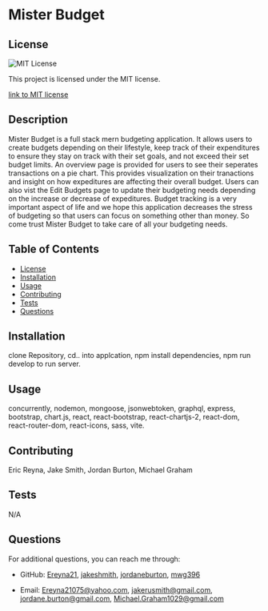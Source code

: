 
# Mister Budget

## License
  <img src="https://img.shields.io/badge/license-MIT-blue" alt="MIT License" />

  This project is licensed under the MIT license.
  
<a href= "https://choosealicense.com/licenses/mit/">link to MIT license</a>

## Description
Mister Budget is a full stack mern budgeting application. It allows users to create budgets depending on their lifestyle, keep track of their expenditures to ensure they stay on track with their set goals, and not exceed their set budget limits. An overview page is provided for users to see their seperates transactions on a pie chart. This provides visualization on their tranactions and insight on how expeditures are affecting their overall budget. Users can also vist the Edit Budgets page to update their budgeting needs depending on the increase or decrease of expeditures. Budget tracking is a very important aspect of life and we hope this application decreases the stress of budgeting so that users can focus on something other than money. So come trust Mister Budget to take care of all your budgeting needs.


## Table of Contents
- [License](#license)
- [Installation](#installation)
- [Usage](#usage)
- [Contributing](#contributing)
- [Tests](#tests)
- [Questions](#questions)

## Installation
clone Repository, cd.. into applcation, npm install dependencies, npm run develop to run server.

## Usage
concurrently, nodemon, mongoose, jsonwebtoken, graphql, express, bootstrap, chart.js, react, react-bootstrap, react-chartjs-2, react-dom, react-router-dom, react-icons, sass, vite.

## Contributing
Eric Reyna, Jake Smith, Jordan Burton, Michael Graham

## Tests
N/A

## Questions
For additional questions, you can reach me through:
- GitHub: 
[Ereyna21](https://github.com/Ereyna21),
[jakeshmith](https://github.com/jakeshmith),
[jordaneburton](https://github.com/jordanebuerton),
[mwg396](https://github.com/mwg396)

- Email: Ereyna21075@yahoo.com, jakerusmith@gmail.com, jordane.burton@gmail.com,  Michael.Graham1029@gmail.com
